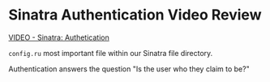 # Sinatra Authentication Video Review

[VIDEO - Sinatra: Authetication](https://instruction.learn.co/student/video_lectures#/37)

`config.ru` most important file within our Sinatra file directory.

Authentication answers the question "Is the user who they claim to be?"

